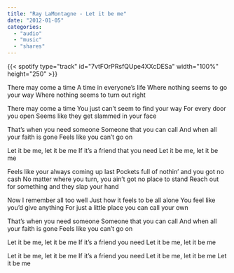 ```yaml
---
title: "Ray LaMontagne - Let it be me"
date: "2012-01-05"
categories:
  - "audio"
  - "music"
  - "shares"
---
```


{{< spotify type="track" id="7vtFOrPRsfQUpe4XXcDESa" width="100%" height="250" >}}

There may come a time
A time in everyone’s life
Where nothing seems to go your way
Where nothing seems to turn out right

There may come a time
You just can’t seem to find your way
For every door you open
Seems like they get slammed in your face

That’s when you need someone
Someone that you can call
And when all your faith is gone
Feels like you can’t go on

Let it be me, let it be me
If it’s a friend that you need
Let it be me, let it be me

Feels like your always coming up last
Pockets full of nothin’ and you got no cash
No matter where you turn, you ain’t got no place to stand
Reach out for something and they slap your hand

Now I remember all too well
Just how it feels to be all alone
You feel like you’d give anything
For just a little place you can call your own

That’s when you need someone
Someone that you can call
And when all your faith is gone
Feels like you can’t go on

Let it be me, let it be me
If it’s a friend you need
Let it be me, let it be me

Let it be me, let it be me
If it’s a friend you need
Let it be me, let it be me
Let it be me
